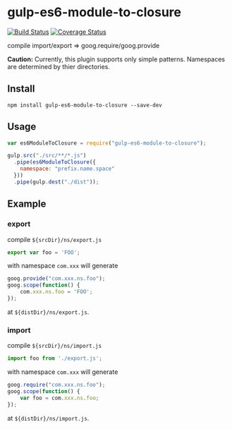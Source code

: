 gulp-es6-module-to-closure
==========================

[![Build Status](https://travis-ci.org/jinjor/gulp-es6-module-to-closure.svg?branch=master)](https://travis-ci.org/jinjor/gulp-es6-module-to-closure)
[![Coverage Status](https://coveralls.io/repos/jinjor/gulp-es6-module-to-closure/badge.png?branch=master)](https://coveralls.io/r/jinjor/gulp-es6-module-to-closure?branch=master)

compile import/export => goog.require/goog.provide

__Caution:__ Currently, this plugin supports only simple patterns.
Namespaces are determined by thier directories.


## Install

```shell
npm install gulp-es6-module-to-closure --save-dev
```


## Usage

```javascript
var es6ModuleToClosure = require("gulp-es6-module-to-closure");

gulp.src("./src/**/*.js")
  .pipe(es6ModuleToClosure({
    namespace: "prefix.name.space"
  }))
  .pipe(gulp.dest("./dist"));
```


## Example

### export

compile `${srcDir}/ns/export.js`
```javascript
export var foo = 'FOO';
```
with namespace `com.xxx` will generate
```javascript
goog.provide("com.xxx.ns.foo");
goog.scope(function() {
    com.xxx.ns.foo = 'FOO';
});
```
at `${distDir}/ns/export.js`.


### import

compile `${srcDir}/ns/import.js`
```javascript
import foo from './export.js';
```
with namespace `com.xxx` will generate
```javascript
goog.require("com.xxx.ns.foo");
goog.scope(function() {
    var foo = com.xxx.ns.foo;
});
```
at `${distDir}/ns/import.js`.
